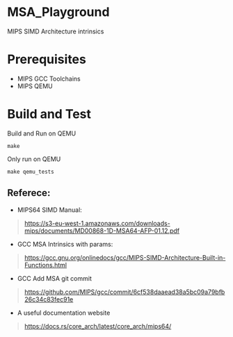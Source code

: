 # MSA_Playground
MIPS SIMD Architecture intrinsics

# Prerequisites
* MIPS GCC Toolchains
* MIPS QEMU

# Build and Test
Build and Run on QEMU
```
make
```
Only run on QEMU
```
make qemu_tests
```


## Referece:
* MIPS64 SIMD Manual:
>https://s3-eu-west-1.amazonaws.com/downloads-mips/documents/MD00868-1D-MSA64-AFP-01.12.pdf

* GCC MSA Intrinsics with params:
>https://gcc.gnu.org/onlinedocs/gcc/MIPS-SIMD-Architecture-Built-in-Functions.html

* GCC Add MSA git commit
>https://github.com/MIPS/gcc/commit/6cf538daaead38a5bc09a79bfb26c34c83fec91e

* A useful documentation website
>https://docs.rs/core_arch/latest/core_arch/mips64/
